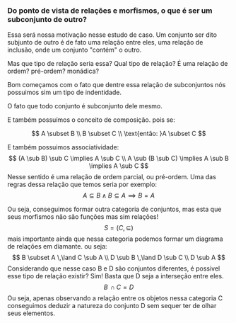 ### Do ponto de vista de relações e morfismos, o que é ser um subconjunto de outro? 

Essa será nossa motivação nesse estudo de caso. Um conjunto ser dito subjunto de outro é de fato uma relação entre eles, uma relação de inclusão, onde um conjunto "contém" o outro. 

Mas que tipo de relação seria essa? Qual tipo de relação? É uma relação de ordem? pré-ordem? monádica? 

Bom começamos com o fato que dentre essa relação de subconjuntos nós possuimos sim um tipo de indentidade. 

O fato que todo conjunto é subconjunto dele mesmo. 

E também possuímos o conceito de composição. pois se:

$$
    A \subset B \\
    B \subset C \\
    \text{então: }A \subset C 
$$

E também possuimos associatividade:
$$
    (A \sub B) \sub C \implies A \sub C \\
    A \sub (B \sub C) \implies A \sub B \implies A \sub C
$$
Nesse sentido é uma relação de ordem parcial, ou pré-ordem. 
Uma das regras dessa relação que temos seria por exemplo:
$$
    A \subseteq B \land B \subseteq A \implies B = A
$$

Ou seja, conseguimos formar outra categoria de conjuntos, mas esta que seus morfismos não são funções mas sim relações! 
$$
    S = (C,\subseteq)
$$
mais importante ainda que nessa categoria podemos formar um diagrama de relações em diamante. ou seja: 
$$
    B \subset A \,\land C \sub A \\
    D \sub B \,\land D \sub C \\
    D \sub A
$$
Considerando que nesse caso B e D são conjuntos diferentes, é possivel esse tipo de relação existir? Sim! Basta que D seja a interseção entre eles. 
$$
    B \,\cap C = D
$$
Ou seja, apenas observando a relação entre os objetos nessa categoria C conseguimos deduzir a natureza do conjunto D sem sequer ter de olhar seus elementos. 